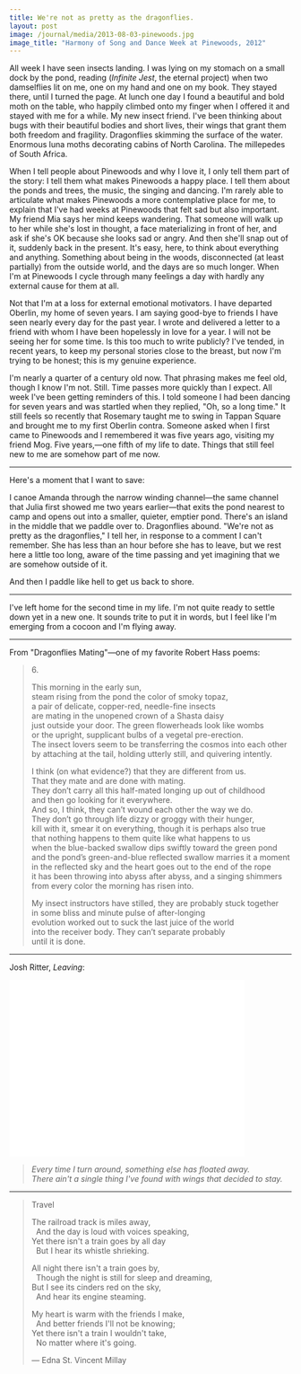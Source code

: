 ```yaml
---
title: We're not as pretty as the dragonflies.
layout: post
image: /journal/media/2013-08-03-pinewoods.jpg
image_title: "Harmony of Song and Dance Week at Pinewoods, 2012"
---
```


All week I have seen insects landing. I was lying on my stomach on a small dock by the pond, reading (*Infinite Jest*, the eternal project) when two damselflies lit on me, one on my hand and one on my book. They stayed there, until I turned the page. At lunch one day I found a beautiful and bold moth on the table, who happily climbed onto my finger when I offered it and stayed with me for a while. My new insect friend. I've been thinking about bugs with their beautiful bodies and short lives, their wings that grant them both freedom and fragility. Dragonflies skimming the surface of the water. Enormous luna moths decorating cabins of North Carolina. The millepedes of South Africa.

When I tell people about Pinewoods and why I love it, I only tell them part of the story: I tell them what makes Pinewoods a happy place. I tell them about the ponds and trees, the music, the singing and dancing. I'm rarely able to articulate what makes Pinewoods a more contemplative place for me, to explain that I've had weeks at Pinewoods that felt sad but also important. My friend Mia says her mind keeps wandering. That someone will walk up to her while she's lost in thought, a face materializing in front of her, and ask if she's OK because she looks sad or angry. And then she'll snap out of it, suddenly back in the present. It's easy, here, to think about everything and anything. Something about being in the woods, disconnected (at least partially) from the outside world, and the days are so much longer. When I'm at Pinewoods I cycle through many feelings a day with hardly any external cause for them at all. 

Not that I'm at a loss for external emotional motivators. I have departed Oberlin, my home of seven years. I am saying good-bye to friends I have seen nearly every day for the past year. I wrote and delivered a letter to a friend with whom I have been hopelessly in love for a year. I will not be seeing her for some time. Is this too much to write publicly? I've tended, in recent years, to keep my personal stories close to the breast, but now I'm trying to be honest; this is my genuine experience.

I'm nearly a quarter of a century old now. That phrasing makes me feel old, though I know I'm not. Still. Time passes more quickly than I expect. All week I've been getting reminders of this. I told someone I had been dancing for seven years and was startled when they replied, "Oh, so a long time." It still feels so recently that Rosemary taught me to swing in Tappan Square and brought me to my first Oberlin contra. Someone asked when I first came to Pinewoods and I remembered it was five years ago, visiting my friend Mog. Five years,—one fifth of my life to date. Things that still feel new to me are somehow part of me now.

* * *

Here's a moment that I want to save:

I canoe Amanda through the narrow winding channel—the same channel that Julia first showed me two years earlier—that exits the pond nearest to camp and opens out into a smaller, quieter, emptier pond. There's an island in the middle that we paddle over to. Dragonflies abound. "We're not as pretty as the dragonflies," I tell her, in response to a comment I can't remember. She has less than an hour before she has to leave, but we rest here a little too long, aware of the time passing and yet imagining that we are somehow outside of it.

And then I paddle like hell to get us back to shore.

* * *

I've left home for the second time in my life. I'm not quite ready to settle down yet in a new one. It sounds trite to put it in words, but I feel like I'm emerging from a cocoon and I'm flying away.

* * *

From "Dragonflies Mating"—one of my favorite Robert Hass poems:

> 6\.  
>   
> This morning in the early sun,  
> steam rising from the pond the color of smoky topaz,  
> a pair of delicate, copper-red, needle-fine insects  
> are mating in the unopened crown of a Shasta daisy  
> just outside your door. The green flowerheads look like wombs  
> or the upright, supplicant bulbs of a vegetal pre-erection.  
> The insect lovers seem to be transferring the cosmos into each other  
> by attaching at the tail, holding utterly still, and quivering intently.  
>   
> I think (on what evidence?) that they are different from us.  
> That they mate and are done with mating.  
> They don’t carry all this half-mated longing up out of childhood  
> and then go looking for it everywhere.  
> And so, I think, they can’t wound each other the way we do.  
> They don’t go through life dizzy or groggy with their hunger,  
> kill with it, smear it on everything, though it is perhaps also true  
> that nothing happens to them quite like what happens to us  
> when the blue-backed swallow dips swiftly toward the green pond  
> and the pond’s green-and-blue reflected swallow marries it a moment  
> in the reflected sky and the heart goes out to the end of the rope  
> it has been throwing into abyss after abyss, and a singing shimmers  
> from every color the morning has risen into.  
>   
> My insect instructors have stilled, they are probably stuck together  
> in some bliss and minute pulse of after-longing  
> evolution worked out to suck the last juice of the world  
> into the receiver body. They can’t separate probably  
> until it is done.  

* * *

Josh Ritter, *Leaving*:

<iframe width="420" height="315" src="//www.youtube.com/embed/jz15FNoiEvs" frameborder="0" allowfullscreen></iframe>

> *Every time I turn around, something else has floated away.  
> There ain't a single thing I've found with wings that decided to stay.*

* * *

> Travel
> 
> The railroad track is miles away,  
> &nbsp;&nbsp;And the day is loud with voices speaking,  
> Yet there isn't a train goes by all day  
> &nbsp;&nbsp;But I hear its whistle shrieking.  
> 
> All night there isn't a train goes by,  
> &nbsp;&nbsp;Though the night is still for sleep and dreaming,  
> But I see its cinders red on the sky,  
> &nbsp;&nbsp;And hear its engine steaming.  
> 
> My heart is warm with the friends I make,  
> &nbsp;&nbsp;And better friends I'll not be knowing;  
> Yet there isn't a train I wouldn't take,  
> &nbsp;&nbsp;No matter where it's going.  
> 
> — Edna St. Vincent Millay